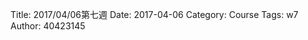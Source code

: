 Title: 2017/04/06第七週
Date: 2017-04-06
Category: Course
Tags: w7
Author: 40423145


<!-- PELICAN_END_SUMMARY -->

